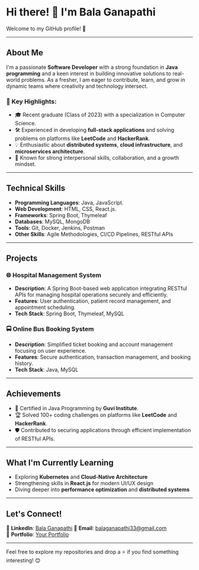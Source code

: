 # Hi there! 👋 I'm Bala Ganapathi  

Welcome to my GitHub profile! 🚀  

---

## About Me  

I'm a passionate **Software Developer** with a strong foundation in **Java programming** and a keen interest in building innovative solutions to real-world problems. As a fresher, I am eager to contribute, learn, and grow in dynamic teams where creativity and technology intersect.

### 🌟 Key Highlights:
- 🎓 Recent graduate (Class of 2023) with a specialization in Computer Science.  
- 🛠 Experienced in developing **full-stack applications** and solving problems on platforms like **LeetCode** and **HackerRank**.  
- 💡 Enthusiastic about **distributed systems**, **cloud infrastructure**, and **microservices architecture**.  
- 🤝 Known for strong interpersonal skills, collaboration, and a growth mindset.  

---

## Technical Skills  

- **Programming Languages**: Java, JavaScript.
- **Web Development**: HTML, CSS, React.js.
- **Frameworks**: Spring Boot, Thymeleaf  
- **Databases**: MySQL, MongoDB  
- **Tools**: Git, Docker, Jenkins, Postman  
- **Other Skills**: Agile Methodologies, CI/CD Pipelines, RESTful APIs  

---

## Projects  

### 🌐 **Hospital Management System**
- **Description**: A Spring Boot-based web application integrating RESTful APIs for managing hospital operations securely and efficiently.  
- **Features**: User authentication, patient record management, and appointment scheduling.  
- **Tech Stack**: Spring Boot, Thymeleaf, MySQL  

### 🚍 **Online Bus Booking System**
- **Description**: Simplified ticket booking and account management focusing on user experience.  
- **Features**: Secure authentication, transaction management, and booking history.  
- **Tech Stack**: Java, MySQL  

---

## Achievements  

- 📜 Certified in Java Programming by **Guvi Institute**.  
- 🏆 Solved 100+ coding challenges on platforms like **LeetCode** and **HackerRank**.  
- 🛡 Contributed to securing applications through efficient implementation of RESTful APIs.  

---

## What I'm Currently Learning  

- Exploring **Kubernetes** and **Cloud-Native Architecture**  
- Strengthening skills in **React.js** for modern UI/UX design  
- Diving deeper into **performance optimization** and **distributed systems**  

---

## Let's Connect!  

💼 **LinkedIn**: [Bala Ganapathi]([https://www.linkedin.com/in/your-link](https://www.linkedin.com/feed/))  
📧 **Email**: balaganapathi33@gmail.com  
📂 **Portfolio**: [Your Portfolio](https://yourportfolio.com)  

---

Feel free to explore my repositories and drop a ⭐ if you find something interesting! 😊  

